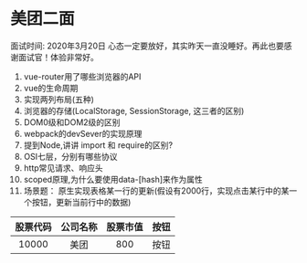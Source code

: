 # 美团二面

面试时间: 2020年3月20日
心态一定要放好，其实昨天一直没睡好。再此也要感谢面试官！体验非常好。

1. vue-router用了哪些浏览器的API
2. vue的生命周期
3. 实现两列布局(五种)
4. 浏览器的存储(LocalStorage, SessionStorage, 这三者的区别)
5. DOM0级和DOM2级的区别
6. webpack的devSever的实现原理
7. 提到Node,讲讲 import 和 require的区别?
8. OSI七层，分别有哪些协议
9. http常见请求、响应头
10. scoped原理,为什么要使用data-[hash]来作为属性
11. 场景题： 原生实现表格某一行的更新(假设有2000行，实现点击某行中的某一个按钮，更新当前行中的数据)

| 股票代码 | 公司名称 | 股票市值 | 按钮  |
| :--: | :--: | :--: | :--: |
| 10000 | 美团 | 800 | 按钮 |